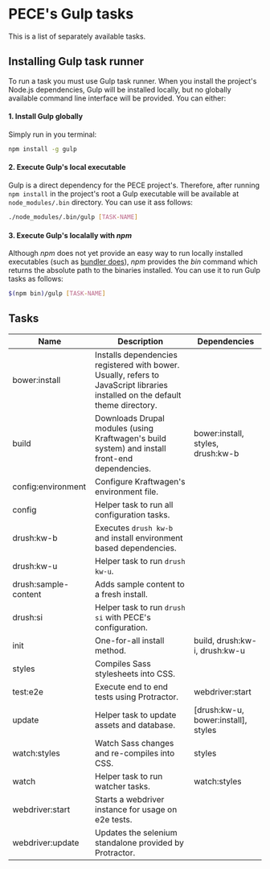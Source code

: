 # PECE's Gulp tasks

This is a list of separately available tasks.

## Installing Gulp task runner

To run a task you must use Gulp task runner. When you install the project's Node.js dependencies, Gulp will be installed locally, but no globally available command line interface will be provided. You can either:

#### 1. Install Gulp globally

Simply run in you terminal:

```sh
npm install -g gulp
```

#### 2. Execute Gulp's local executable

Gulp is a direct dependency for the PECE project's. Therefore, after running `npm install` in the project's root a Gulp executable will be available at `node_modules/.bin` directory. You can use it ass follows:

```sh
./node_modules/.bin/gulp [TASK-NAME]
```

#### 3. Execute Gulp's localally with *npm*

Although *npm* does not yet provide an easy way to run locally installed executables (such as [bundler does](http://bundler.io/man/bundle-exec.1.html)), *npm* provides the *bin* command which returns the absolute path to the binaries installed. You can use it to run Gulp tasks as follows:

```sh
$(npm bin)/gulp [TASK-NAME]
```

## Tasks

| Name                 | Description                                                                                                                    | Dependencies                        |
|----------------------|--------------------------------------------------------------------------------------------------------------------------------|-------------------------------------|
| bower:install        | Installs dependencies registered with bower. Usually, refers to JavaScript libraries installed on the default theme directory. |                                     |
| build                | Downloads Drupal modules (using Kraftwagen's build system) and install front-end dependencies.                                 | bower:install, styles, drush:kw-b   |
| config:environment   | Configure Kraftwagen's environment file.                                                                                       |                                     |
| config               | Helper task to run all configuration tasks.                                                                                    |                                     |
| drush:kw-b           | Executes `drush kw-b` and install environment based dependencies.                                                              |                                     |
| drush:kw-u           | Helper task to run `drush kw-u`.                                                                                               |                                     |
| drush:sample-content | Adds sample content to a fresh install.                                                                                        |                                     |
| drush:si             | Helper task to run `drush si` with PECE's configuration.                                                                       |                                     |
| init                 | One-for-all install method.                                                                                                    | build, drush:kw-i, drush:kw-u       |
| styles               | Compiles Sass stylesheets into CSS.                                                                                            |                                     |
| test:e2e             | Execute end to end tests using Protractor.                                                                                     | webdriver:start                     |
| update               | Helper task to update assets and database.                                                                                     | [drush:kw-u, bower:install], styles |
| watch:styles         | Watch Sass changes and re-compiles into CSS.                                                                                   | styles                              |
| watch                | Helper task to run watcher tasks.                                                                                              | watch:styles                        |
| webdriver:start      | Starts a webdriver instance for usage on e2e tests.                                                                            |                                     |
| webdriver:update     | Updates the selenium standalone provided by Protractor.                                                                        |                                     |
